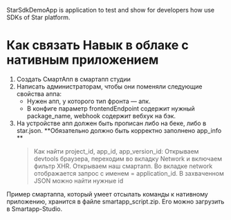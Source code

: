 StarSdkDemoApp is application to test and show for developers how use SDKs of Star platform.

# Как связать Навык в облаке с нативным приложением
1. Создать СмартАпп в смартапп студии
2. Написать администраторам, чтобы они поменяли следующие свойства аппа:
    * Нужен апп, у которого тип фронта — апк.
    * В конфиге параметр frontendEndpoint содержит нужный package_name, webhook содержит вебхук на бэк.
3. На устройстве апп должен быть прописан либо на беке, либо в star.json.
    **Обязательно должно быть корректно заполнено app_info **
    > Как найти project_id, app_id, app_version_id:
    > Открываем devtools браузера, переходим во вкладку Network и включаем фильтр XHR. Открываем наш смартапп.
    > Во вкладке network отображается запрос с именем = application_id. В захваченном JSON можно найти нужные id    

Пример смартаппа, который умеет отсылать команды к нативному приложению, хранится в файле smartapp_script.zip. 
Его можно загрузить в Smartapp-Studio.